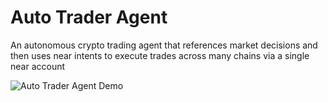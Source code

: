# Auto Trader Agent 

An autonomous crypto trading agent that references market decisions and then uses near intents to execute trades across many chains via a single near account

![Auto Trader Agent Demo](https://i.imgur.com/rMkqcji.png)
